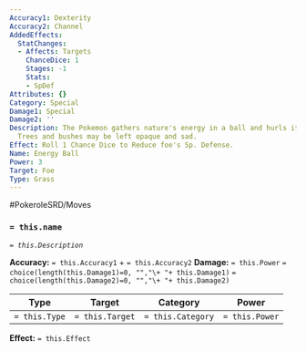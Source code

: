 ```yaml
---
Accuracy1: Dexterity
Accuracy2: Channel
AddedEffects:
  StatChanges:
  - Affects: Targets
    ChanceDice: 1
    Stages: -1
    Stats:
    - SpDef
Attributes: {}
Category: Special
Damage1: Special
Damage2: ''
Description: The Pokemon gathers nature's energy in a ball and hurls it at the foe.
  Trees and bushes may be left opaque and sad.
Effect: Roll 1 Chance Dice to Reduce foe's Sp. Defense.
Name: Energy Ball
Power: 3
Target: Foe
Type: Grass
---
```


#PokeroleSRD/Moves

### `= this.name` 
*`= this.Description`*

**Accuracy:** `= this.Accuracy1` + `= this.Accuracy2`
**Damage:** `= this.Power` `= choice(length(this.Damage1)=0, "","\+ "+ this.Damage1)` `= choice(length(this.Damage2)=0, "","\+ "+ this.Damage2)`

| Type          | Target          | Category          | Power          |
| ------------- | --------------- | ----------------  | -------------- |
| `= this.Type` | `= this.Target` | `= this.Category` | `= this.Power` | 

**Effect:** `= this.Effect`